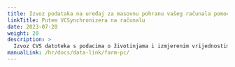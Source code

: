 ```yaml
---
title: Izvoz podataka na uređaj za masovnu pohranu vašeg računala pomoću softvera VCSynchronizer
linkTitle: Putem VCSynchronizera na računalu
date: 2023-07-20
weight: 20
description: >
  Izvoz CVS datoteka s podacima o životinjama i izmjerenim vrijednostima uređaja VitalControl na masovnu pohranu računala.
manualLink: /hr/docs/data-link/farm-pc/
---
```

<script>
  window.location.href = "/hr/docs/data-link/farm-pc/";
</script>
